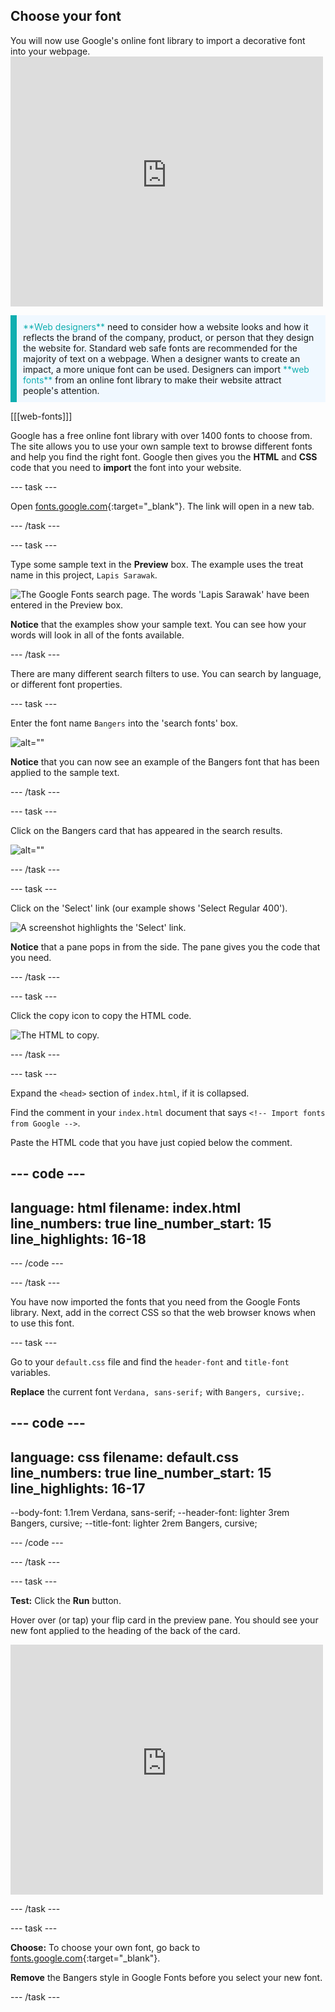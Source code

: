 ## Choose your font

<div style="display: flex; flex-wrap: wrap">
<div style="flex-basis: 200px; flex-grow: 1; margin-right: 15px;">
You will now use Google's online font library to import a decorative font into your webpage. 
</div>
<div>
<iframe src="https://staging-editor.raspberrypi.org/en/embed/viewer/flip-treat-webcards-step-5" width="500" height="400" frameborder="0" marginwidth="0" marginheight="0" allowfullscreen> </iframe>
</div>
</div>

<p style="border-left: solid; border-width:10px; border-color: #0faeb0; background-color: aliceblue; padding: 10px;">
<span style="color: #0faeb0">**Web designers**</span> need to consider how a website looks and how it reflects the brand of the company, product, or person that they design the website for. Standard web safe fonts are recommended for the majority of text on a webpage. When a designer wants to create an impact, a more unique font can be used. Designers can import <span style="color: #0faeb0">**web fonts**</span> from an online font library to make their website attract people's attention.</p>

[[[web-fonts]]]

Google has a free online font library with over 1400 fonts to choose from. The site allows you to use your own sample text to browse different fonts and help you find the right font. Google then gives you the **HTML** and **CSS** code that you need to **import** the font into your website. 

--- task ---

Open [fonts.google.com](https://fonts.google.com/){:target="_blank"}. The link will open in a new tab. 

--- /task ---

--- task ---

Type some sample text in the **Preview** box. The example uses the treat name in this project, `Lapis Sarawak`.

![The Google Fonts search page. The words 'Lapis Sarawak' have been entered in the Preview box.](images/custom.png)

**Notice** that the examples show your sample text. You can see how your words will look in all of the fonts available. 

--- /task ---

There are many different search filters to use. You can search by language, or different font properties. 

--- task ---

Enter the font name `Bangers` into the 'search fonts' box. 

![alt=""](images/bangers.png)

**Notice** that you can now see an example of the Bangers font that has been applied to the sample text. 

--- /task ---

--- task ---

Click on the Bangers card that has appeared in the search results.

![alt=""](images/bangers-card.PNG)

--- /task ---

--- task ---

Click on the 'Select' link (our example shows 'Select Regular 400').

![A screenshot highlights the 'Select' link.](images/select-style.png)

**Notice** that a pane pops in from the side. The pane gives you the code that you need.

--- /task ---

--- task ---

Click the copy icon to copy the HTML code.

![The HTML to copy.](images/html.png)

--- /task ---

--- task ---

Expand the `<head>` section of `index.html`, if it is collapsed. 

Find the comment in your `index.html` document that says `<!-- Import fonts from Google -->`.

Paste the HTML code that you have just copied below the comment.

--- code ---
---
language: html
filename: index.html
line_numbers: true
line_number_start: 15
line_highlights: 16-18
---
  <!-- Import fonts from Google -->
  <link rel="preconnect" href="https://fonts.googleapis.com">
  <link rel="preconnect" href="https://fonts.gstatic.com" crossorigin>
  <link href="https://fonts.googleapis.com/css2?family=Bangers&display=swap" rel="stylesheet">

--- /code ---

--- /task ---

You have now imported the fonts that you need from the Google Fonts library. Next, add in the correct CSS so that the web browser knows when to use this font. 

--- task ---

Go to your `default.css` file and find the `header-font` and `title-font` variables. 

**Replace** the current font `Verdana, sans-serif;` with `Bangers, cursive;`. 

--- code ---
---
language: css
filename: default.css
line_numbers: true
line_number_start: 15
line_highlights: 16-17
---
  --body-font: 1.1rem Verdana, sans-serif;
  --header-font: lighter 3rem Bangers, cursive;
  --title-font: lighter 2rem Bangers, cursive;

--- /code ---

--- /task ---

--- task ---

**Test:** Click the **Run** button. 

Hover over (or tap) your flip card in the preview pane. You should see your new font applied to the heading of the back of the card.

<div>
<iframe src="https://staging-editor.raspberrypi.org/en/embed/viewer/flip-treat-webcards-step-5" width="500" height="400" frameborder="0" marginwidth="0" marginheight="0" allowfullscreen> </iframe>
</div>

--- /task ---

--- task ---

**Choose:** To choose your own font, go back to [fonts.google.com](https://fonts.google.com/){:target="_blank"}.

**Remove** the Bangers style in Google Fonts before you select your new font. 

--- /task ---

